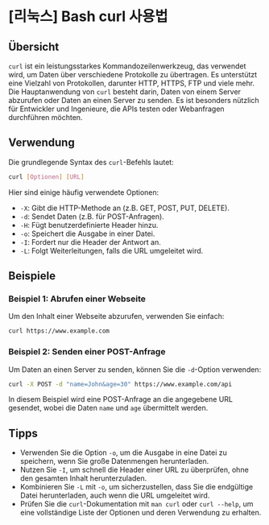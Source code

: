 # [리눅스] Bash curl 사용법

## Übersicht
`curl` ist ein leistungsstarkes Kommandozeilenwerkzeug, das verwendet wird, um Daten über verschiedene Protokolle zu übertragen. Es unterstützt eine Vielzahl von Protokollen, darunter HTTP, HTTPS, FTP und viele mehr. Die Hauptanwendung von `curl` besteht darin, Daten von einem Server abzurufen oder Daten an einen Server zu senden. Es ist besonders nützlich für Entwickler und Ingenieure, die APIs testen oder Webanfragen durchführen möchten.

## Verwendung
Die grundlegende Syntax des `curl`-Befehls lautet:

```bash
curl [Optionen] [URL]
```

Hier sind einige häufig verwendete Optionen:

- `-X`: Gibt die HTTP-Methode an (z.B. GET, POST, PUT, DELETE).
- `-d`: Sendet Daten (z.B. für POST-Anfragen).
- `-H`: Fügt benutzerdefinierte Header hinzu.
- `-o`: Speichert die Ausgabe in einer Datei.
- `-I`: Fordert nur die Header der Antwort an.
- `-L`: Folgt Weiterleitungen, falls die URL umgeleitet wird.

## Beispiele

### Beispiel 1: Abrufen einer Webseite
Um den Inhalt einer Webseite abzurufen, verwenden Sie einfach:

```bash
curl https://www.example.com
```

### Beispiel 2: Senden einer POST-Anfrage
Um Daten an einen Server zu senden, können Sie die `-d`-Option verwenden:

```bash
curl -X POST -d "name=John&age=30" https://www.example.com/api
```

In diesem Beispiel wird eine POST-Anfrage an die angegebene URL gesendet, wobei die Daten `name` und `age` übermittelt werden.

## Tipps
- Verwenden Sie die Option `-o`, um die Ausgabe in eine Datei zu speichern, wenn Sie große Datenmengen herunterladen.
- Nutzen Sie `-I`, um schnell die Header einer URL zu überprüfen, ohne den gesamten Inhalt herunterzuladen.
- Kombinieren Sie `-L` mit `-o`, um sicherzustellen, dass Sie die endgültige Datei herunterladen, auch wenn die URL umgeleitet wird.
- Prüfen Sie die `curl`-Dokumentation mit `man curl` oder `curl --help`, um eine vollständige Liste der Optionen und deren Verwendung zu erhalten.
